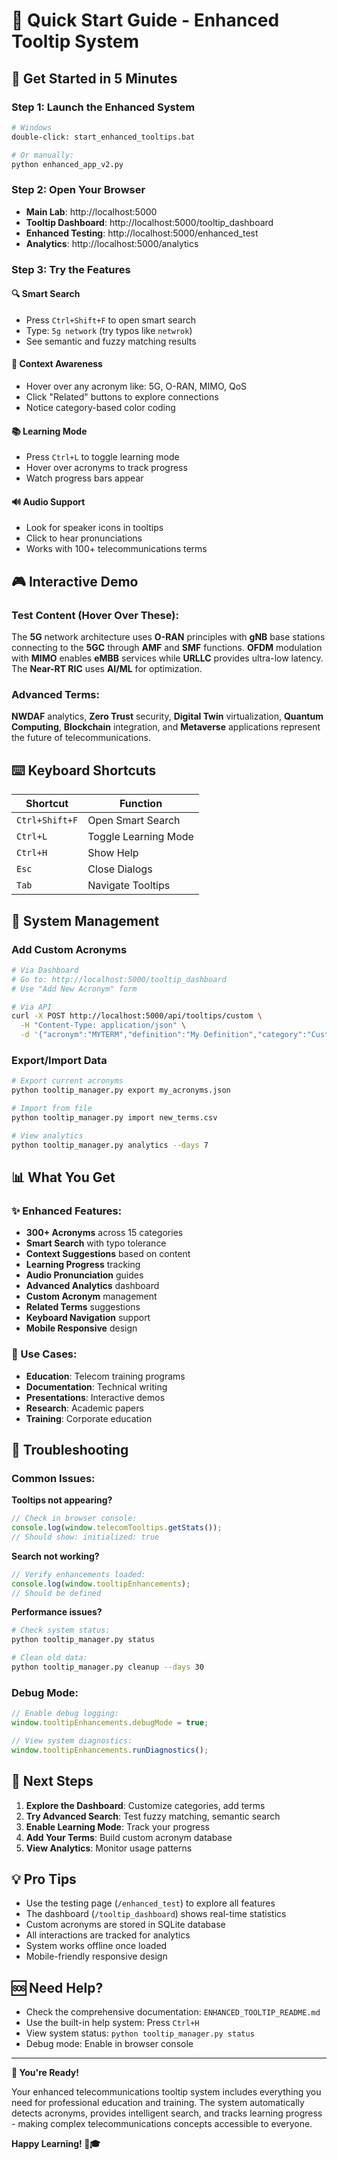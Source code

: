 # 🚀 Quick Start Guide - Enhanced Tooltip System

## 🎯 Get Started in 5 Minutes

### Step 1: Launch the Enhanced System
```bash
# Windows
double-click: start_enhanced_tooltips.bat

# Or manually:
python enhanced_app_v2.py
```

### Step 2: Open Your Browser
- **Main Lab**: http://localhost:5000
- **Tooltip Dashboard**: http://localhost:5000/tooltip_dashboard  
- **Enhanced Testing**: http://localhost:5000/enhanced_test
- **Analytics**: http://localhost:5000/analytics

### Step 3: Try the Features

#### 🔍 Smart Search
- Press `Ctrl+Shift+F` to open smart search
- Type: `5g network` (try typos like `netwrok`)
- See semantic and fuzzy matching results

#### 🧠 Context Awareness
- Hover over any acronym like: 5G, O-RAN, MIMO, QoS
- Click "Related" buttons to explore connections
- Notice category-based color coding

#### 📚 Learning Mode
- Press `Ctrl+L` to toggle learning mode
- Hover over acronyms to track progress
- Watch progress bars appear

#### 🔊 Audio Support
- Look for speaker icons in tooltips
- Click to hear pronunciations
- Works with 100+ telecommunications terms

## 🎮 Interactive Demo

### Test Content (Hover Over These):
The **5G** network architecture uses **O-RAN** principles with **gNB** base stations connecting to the **5GC** through **AMF** and **SMF** functions. **OFDM** modulation with **MIMO** enables **eMBB** services while **URLLC** provides ultra-low latency. The **Near-RT RIC** uses **AI/ML** for optimization.

### Advanced Terms:
**NWDAF** analytics, **Zero Trust** security, **Digital Twin** virtualization, **Quantum Computing**, **Blockchain** integration, and **Metaverse** applications represent the future of telecommunications.

## ⌨️ Keyboard Shortcuts

| Shortcut | Function |
|----------|----------|
| `Ctrl+Shift+F` | Open Smart Search |
| `Ctrl+L` | Toggle Learning Mode |
| `Ctrl+H` | Show Help |
| `Esc` | Close Dialogs |
| `Tab` | Navigate Tooltips |

## 🔧 System Management

### Add Custom Acronyms
```bash
# Via Dashboard
# Go to: http://localhost:5000/tooltip_dashboard
# Use "Add New Acronym" form

# Via API
curl -X POST http://localhost:5000/api/tooltips/custom \
  -H "Content-Type: application/json" \
  -d '{"acronym":"MYTERM","definition":"My Definition","category":"Custom"}'
```

### Export/Import Data
```bash
# Export current acronyms
python tooltip_manager.py export my_acronyms.json

# Import from file
python tooltip_manager.py import new_terms.csv

# View analytics
python tooltip_manager.py analytics --days 7
```

## 📊 What You Get

### ✨ Enhanced Features:
- **300+ Acronyms** across 15 categories
- **Smart Search** with typo tolerance
- **Context Suggestions** based on content
- **Learning Progress** tracking
- **Audio Pronunciation** guides
- **Advanced Analytics** dashboard
- **Custom Acronym** management
- **Related Terms** suggestions
- **Keyboard Navigation** support
- **Mobile Responsive** design

### 🎯 Use Cases:
- **Education**: Telecom training programs
- **Documentation**: Technical writing
- **Presentations**: Interactive demos  
- **Research**: Academic papers
- **Training**: Corporate education

## 🐛 Troubleshooting

### Common Issues:

**Tooltips not appearing?**
```javascript
// Check in browser console:
console.log(window.telecomTooltips.getStats());
// Should show: initialized: true
```

**Search not working?**
```javascript
// Verify enhancements loaded:
console.log(window.tooltipEnhancements);
// Should be defined
```

**Performance issues?**
```bash
# Check system status:
python tooltip_manager.py status

# Clean old data:
python tooltip_manager.py cleanup --days 30
```

### Debug Mode:
```javascript
// Enable debug logging:
window.tooltipEnhancements.debugMode = true;

// View system diagnostics:
window.tooltipEnhancements.runDiagnostics();
```

## 🚀 Next Steps

1. **Explore the Dashboard**: Customize categories, add terms
2. **Try Advanced Search**: Test fuzzy matching, semantic search
3. **Enable Learning Mode**: Track your progress
4. **Add Your Terms**: Build custom acronym database
5. **View Analytics**: Monitor usage patterns

## 💡 Pro Tips

- Use the testing page (`/enhanced_test`) to explore all features
- The dashboard (`/tooltip_dashboard`) shows real-time statistics
- Custom acronyms are stored in SQLite database
- All interactions are tracked for analytics
- System works offline once loaded
- Mobile-friendly responsive design

## 🆘 Need Help?

- Check the comprehensive documentation: `ENHANCED_TOOLTIP_README.md`
- Use the built-in help system: Press `Ctrl+H`
- View system status: `python tooltip_manager.py status`
- Debug mode: Enable in browser console

---

**🎉 You're Ready!** 

Your enhanced telecommunications tooltip system includes everything you need for professional education and training. The system automatically detects acronyms, provides intelligent search, and tracks learning progress - making complex telecommunications concepts accessible to everyone.

**Happy Learning! 📡🎓**
